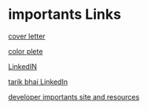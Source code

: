 
# importants Links 

[cover letter](https://docs.google.com/presentation/d/1qsd-F5gyPtSpOm1SHLSE-GQfiJjWkkLK/edit#slide=id.p1)

[color plete]([url](https://colorhunt.co/palettes/))

[LinkedIN](https://docs.google.com/presentation/d/1UFZiA7700ojboj96ZbRqI0CmulpdIjWP/edit#slide=id.p1)

[tarik bhai LinkedIn ](https://www.linkedin.com/pulse/ahmad-tarique-hasan-3c%3FtrackingId=zUlO6akIQOe0TDigw0bfLQ%253D%253D/?trackingId=zUlO6akIQOe0TDigw0bfLQ%3D%3D)

[developer importants site and resources](https://docs.google.com/presentation/d/12olU-FQsPRWt7Y7XOvKtKiGoMbMGBSPVf7Vsvzsi4-k/edit#slide=id.gc6f980f91_0_0)
